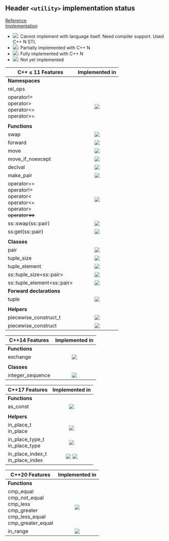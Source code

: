 ## Header `<utility>` implementation status

[Reference](https://en.cppreference.com/w/cpp/header/utility)  
[Implementation](../ss/include/ss/utility.h)

* ![](https://img.shields.io/badge/C%2B%2B-N-red): Cannot implement with language itself. Need compiler support. Used C++ N STL
* ![](https://img.shields.io/badge/C%2B%2B-N-blue): Partially implemented with C++ N
* ![](https://img.shields.io/badge/C%2B%2B-N-green): Fully implemented with C++ N
* ![][notyet]: Not yet implemented


| C++ ≤ 11 Features                | Implemented in          |
|----------------------------------|:-----------------------:|
| **Namespaces**                   |                         |
|rel_ops                           |                         |
|operator!= <br/> operator> <br/> operator<= <br/> operator>= | ![][cpp11] |
|                                  |                         |
| **Functions**                    |                         |
|swap                              | ![][cpp11]              |
|forward                           | ![][cpp11]              |
|move                              | ![][cpp11]              |
|move_if_noexcept                  | ![][cpp11]              |
|declval                           | ![][cpp11]              |
|make_pair                         | ![][cpp11]             |
|operator== <br/> operator!= <br/> operator< <br/> operator<= <br/> operator> <br/> ~~operator<=>~~| ![][cpp11] |
|ss::swap(ss::pair)                | ![][cpp11]             |
|ss:get(ss::pair)                  | ![][cpp11]             |
|                                  |                         |
| **Classes**                      |                         |
|pair                              | ![][cpp11]             |
|tuple_size                        | ![][cpp11]             |
|tuple_element                     | ![][cpp11]             |
|ss::tuple_size\<ss::pair>         | ![][cpp11]             |
|ss::tuple_element\<ss::pair>      | ![][cpp11]             |
| **Forward declarations**         |                         |
|tuple                             | ![][cpp11]             |
|                                  |                         |
| **Helpers**                      |                         |
|piecewise_construct_t             | ![][cpp11]             |
|piecewise_construct               | ![][cpp11]             |

| C++14 Features                   | Implemented in          |
|----------------------------------|:-----------------------:|
| **Functions**                    |                         |
|exchange                          | ![][cpp11]              |
|                                  |                         |
| **Classes**                      |                         |
|integer_sequence                  | ![][cpp11]              |

| C++17 Features                   | Implemented in          |
|----------------------------------|:-----------------------:|
| **Functions**                    |                         |
|as_const                          | ![][cpp11]              |
|                                  |                         |
| **Helpers**                      |                         |
|in_place_t <br/> in_place         | ![][cpp11]              |
|in_place_type_t <br/> in_place_type <br/> | ![][cpp11]      |
|in_place_index_t <br/> in_place_index | ![][cpppt11] ![][cpp14] |

| C++20 Features                   | Implemented in          |
|----------------------------------|:-----------------------:|
| **Functions**                    |                         |
|cmp_equal <br/> cmp_not_equal <br/> cmp_less <br/> cmp_greater <br/> cmp_less_equal <br/> cmp_greater_equal | ![][cpp11] |
|in_range                          | ![][notyet]             |

[notyet]: https://img.shields.io/badge/Not_yet-orange
[removed]: https://img.shields.io/badge/Removed-red

[cppno11]: https://img.shields.io/badge/C%2B%2B-11-red
[cppno14]: https://img.shields.io/badge/C%2B%2B-14-red
[cppno17]: https://img.shields.io/badge/C%2B%2B-17-red
[cppno20]: https://img.shields.io/badge/C%2B%2B-20-red
[cppno23]: https://img.shields.io/badge/C%2B%2B-23-red

[cpppt11]: https://img.shields.io/badge/C%2B%2B-11-blue
[cpppt14]: https://img.shields.io/badge/C%2B%2B-14-blue
[cpppt17]: https://img.shields.io/badge/C%2B%2B-17-blue
[cpppt20]: https://img.shields.io/badge/C%2B%2B-20-blue
[cpppt23]: https://img.shields.io/badge/C%2B%2B-23-blue

[cpp11]: https://img.shields.io/badge/C%2B%2B-11-green

[cpp14]: https://img.shields.io/badge/C%2B%2B-14-green

[cpp17]: https://img.shields.io/badge/C%2B%2B-17-green

[cpp20]: https://img.shields.io/badge/C%2B%2B-20-green

[cpp23]: https://img.shields.io/badge/C%2B%2B-23-green
